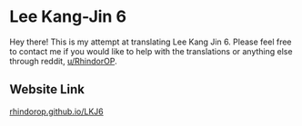 # Lee Kang-Jin 6

Hey there! This is my attempt at translating Lee Kang Jin 6. Please feel free to contact me if you would like to help with the translations or anything else through reddit, [u/RhindorOP](https://www.reddit.com/user/RhindorOP).

## Website Link
[rhindorop.github.io/LKJ6](https://rhindorop.github.io/LKJ6/)

